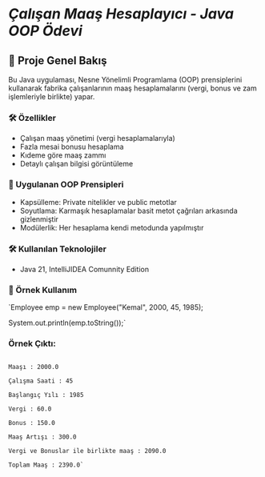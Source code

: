 # **_Çalışan Maaş Hesaplayıcı - Java OOP Ödevi_**

## **📌 Proje Genel Bakış**

Bu Java uygulaması, Nesne Yönelimli Programlama (OOP) prensiplerini kullanarak fabrika çalışanlarının maaş hesaplamalarını (vergi, bonus ve zam işlemleriyle birlikte) yapar.

### **🛠️ Özellikler**

* Çalışan maaş yönetimi (vergi hesaplamalarıyla)
* Fazla mesai bonusu hesaplama
* Kıdeme göre maaş zammı
* Detaylı çalışan bilgisi görüntüleme

### 🔧 Uygulanan OOP Prensipleri

* Kapsülleme: Private nitelikler ve public metotlar
* Soyutlama: Karmaşık hesaplamalar basit metot çağrıları arkasında gizlenmiştir
* Modülerlik: Her hesaplama kendi metodunda yapılmıştır

### 🛠️ Kullanılan Teknolojiler
* Java 21, IntelliJIDEA Comunnity Edition

### **📝 Örnek Kullanım**

`Employee emp = new Employee("Kemal", 2000, 45, 1985);

System.out.println(emp.toString());`

### **Örnek Çıktı:**

```Adı : Kemal

Maaşı : 2000.0

Çalışma Saati : 45

Başlangıç Yılı : 1985

Vergi : 60.0

Bonus : 150.0

Maaş Artışı : 300.0

Vergi ve Bonuslar ile birlikte maaş : 2090.0

Toplam Maaş : 2390.0`
